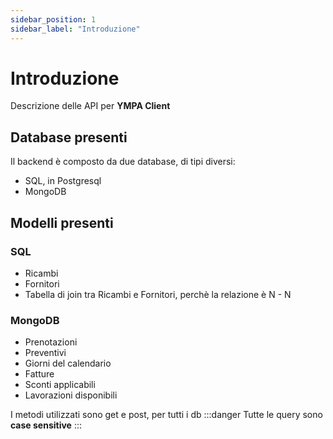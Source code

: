 ```yaml
---
sidebar_position: 1
sidebar_label: "Introduzione"
---
```


# Introduzione
Descrizione delle API per **YMPA Client**

## Database presenti

Il backend è composto da due database, di tipi diversi:
- SQL, in Postgresql
- MongoDB

## Modelli presenti

### SQL
- Ricambi
- Fornitori
- Tabella di join tra Ricambi e Fornitori, perchè la relazione è N - N

### MongoDB
- Prenotazioni
- Preventivi
- Giorni del calendario
- Fatture
- Sconti applicabili
- Lavorazioni disponibili

I metodi utilizzati sono get e post, per tutti i db
:::danger
Tutte le query sono **case sensitive**
:::
<!-- 
## Getting Started

Get started by **creating a new site**.

Or **try Docusaurus immediately** with **[docusaurus.new](https://docusaurus.new)**.

## Generate a new site

Generate a new Docusaurus site using the **classic template**:

```shell
npm init docusaurus@latest my-website classic
```

## Start your site

Run the development server:

```shell
cd my-website

npx docusaurus start
```

Your site starts at `http://localhost:3000`.

Open `docs/intro.md` and edit some lines: the site **reloads automatically** and displays your changes. -->
